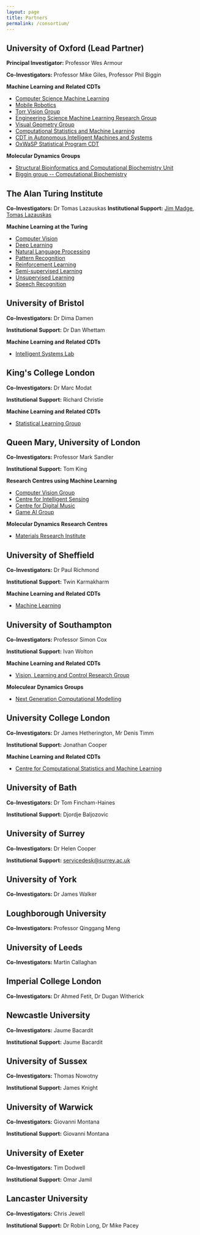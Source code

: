 ```yaml
---
layout: page
title: Partners
permalink: /consortium/
---
```



## University of Oxford (Lead Partner)

**Principal Investigator:**  Professor Wes Armour

**Co-Investigators:** Professor Mike Giles, Professor Phil Biggin

**Machine Learning and Related CDTs**
- [Computer Science Machine Learning](https://www.cs.ox.ac.uk/activities/machinelearning/)
- [Mobile Robotics](http://ori.ox.ac.uk/)
- [Torr Vision Group](http://www.robots.ox.ac.uk/~tvg/projects.php "http://www.robots.ox.ac.uk/~tvg")
- [Engineering Science Machine Learning Research Group](http://www.robots.ox.ac.uk/~parg/ "http://www.robots.ox.ac.uk/~parg/")
-   [Visual Geometry Group](http://www.robots.ox.ac.uk/~vgg/ "http://www.robots.ox.ac.uk/~vgg/")
- [Computational Statistics and Machine Learning](http://mlcs.stats.ox.ac.uk/ "http://mlcs.stats.ox.ac.uk/")
- [CDT in Autonomous Intelligent Machines and Systems](http://aims.robots.ox.ac.uk/ "http://aims.robots.ox.ac.uk/")
- [OxWaSP Statistical Program CDT](http://www.oxwasp-cdt.ac.uk/ "http://www.oxwasp-cdt.ac.uk/")

**Molecular Dynamics Groups**
-   [Structural Bioinformatics and Computational Biochemistry Unit](http://sbcb.bioch.ox.ac.uk/sansom.php "http://sbcb.bioch.ox.ac.uk/sansom.php")
-   [Biggin group -- Computational Biochemistry](http://sbcb.bioch.ox.ac.uk/biggin.php/ "http://sbcb.bioch.ox.ac.uk/biggin.php/")

## The Alan Turing Institute

**Co-Investigators:** Dr Tomas Lazauskas
**Institutional Support:** [Jim Madge](https://www.turing.ac.uk/people/researchers/jim-madge), [Tomas Lazauskas](https://www.turing.ac.uk/people/researchers/tomas-lazauskas) 

**Machine Learning at the Turing**

-   [Computer Vision](https://www.turing.ac.uk/research/research-areas/machine-learning/computer-vision "https://www.turing.ac.uk/research/research-areas/machine-learning/computer-vision")
-   [Deep Learning](https://www.turing.ac.uk/research/research-areas/machine-learning/deep-learning "https://www.turing.ac.uk/research/research-areas/machine-learning/deep-learning")
-   [Natural Language Processing](https://www.turing.ac.uk/research/research-areas/machine-learning/natural-language-processing "https://www.turing.ac.uk/research/research-areas/machine-learning/natural-language-processing")
-   [Pattern Recognition](https://www.turing.ac.uk/research/research-areas/machine-learning/pattern-recognition "https://www.turing.ac.uk/research/research-areas/machine-learning/pattern-recognition")
-   [Reinforcement Learning](https://www.turing.ac.uk/research/research-areas/machine-learning/reinforcement-learning "https://www.turing.ac.uk/research/research-areas/machine-learning/reinforcement-learning")
-   [Semi-supervised Learning](https://www.turing.ac.uk/research/research-areas/machine-learning/semi-supervised-learning "https://www.turing.ac.uk/research/research-areas/machine-learning/semi-supervised-learning")
-   [Unsupervised Learning](https://www.turing.ac.uk/research/research-areas/machine-learning/unsupervised-learning "https://www.turing.ac.uk/research/research-areas/machine-learning/unsupervised-learning")
-   [Speech Recognition](https://www.turing.ac.uk/research/research-areas/machine-learning/speech-recognition "https://www.turing.ac.uk/research/research-areas/machine-learning/speech-recognition")

## University of Bristol

**Co-Investigators:** Dr Dima Damen

**Institutional Support:** Dr Dan Whettam

**Machine Learning and Related CDTs**

-   [Intelligent Systems Lab](http://intelligentsystems.bristol.ac.uk/ "http://intelligentsystems.bristol.ac.uk/")

## King's College London

**Co-Investigators:** Dr Marc Modat

**Institutional Support:** Richard Christie 

**Machine Learning and Related CDTs**

-   [Statistical Learning Group](https://www.kcl.ac.uk/ioppn/depts/BiostatisticsHealthInformatics/research/Research-groups/Statistical-Learning-Group.aspx "https://www.kcl.ac.uk/ioppn/depts/BiostatisticsHealthInformatics/research/Research-groups/Statistical-Learning-Group.aspx")

## Queen Mary, University of London

**Co-Investigators:** Professor Mark Sandler

**Institutional Support:** Tom King

**Research Centres using Machine Learning**

-   [Computer Vision Group](http://vision.eecs.qmul.ac.uk/ "http://vision.eecs.qmul.ac.uk/")
-   [Centre for Intelligent Sensing](http://cis.eecs.qmul.ac.uk/ "http://cis.eecs.qmul.ac.uk/")
-   [Centre for Digital Music](http://c4dm.eecs.qmul.ac.uk/ "http://c4dm.eecs.qmul.ac.uk/")
-   [Game AI Group](http://gameai.eecs.qmul.ac.uk/ "http://gameai.eecs.qmul.ac.uk/")

**Molecular Dynamics Research Centres**

-   [Materials Research Institute](https://www.materials.qmul.ac.uk/ "https://www.materials.qmul.ac.uk/")

## University of Sheffield

**Co-Investigators:** Dr Paul Richmond

**Institutional Support:** Twin Karmakharm

**Machine Learning and Related CDTs**

-   [Machine Learning](http://www.sheffield.ac.uk/dcs/research/groups/machine-learning "http://www.sheffield.ac.uk/dcs/research/groups/machine-learning")

## University of Southampton

**Co-Investigators:** Professor Simon Cox

**Institutional Support:** Ivan Wolton

**Machine Learning and Related CDTs**

-   [Vision, Learning and Control Research Group](http://www.vlc.ecs.soton.ac.uk/ "http://www.vlc.ecs.soton.ac.uk/")

**Moleculear Dynamics Groups**

-   [Next Generation Computational Modelling](http://www.ngcm.soton.ac.uk/ "http://www.ngcm.soton.ac.uk//")


## University College London

**Co-Investigators:** Dr James Hetherington, Mr Denis Timm

**Institutional Support:** Jonathan Cooper

**Machine Learning and Related CDTs**

-   [Centre for Computational Statistics and Machine Learning](http://www.csml.ucl.ac.uk/ "http://www.csml.ucl.ac.uk/")

## University of Bath

**Co-Investigators:** Dr Tom Fincham-Haines

**Institutional Support:** Djordje Baljozovic

## University of Surrey

**Co-Investigators:** Dr Helen Cooper

**Institutional Support:** servicedesk@surrey.ac.uk

## University of York

**Co-Investigators:** Dr James Walker

## Loughborough University

**Co-Investigators:** Professor Qinggang Meng

## University of Leeds

**Co-Investigators:** Martin Callaghan

## Imperial College London

**Co-Investigators:** Dr Ahmed Fetit, Dr Dugan Witherick

## Newcastle University

**Co-Investigators:** Jaume Bacardit 

**Institutional Support:** Jaume Bacardit 

## University of Sussex

**Co-Investigators:** Thomas Nowotny 

**Institutional Support:** James Knight

## University of Warwick

**Co-Investigators:** Giovanni Montana 

**Institutional Support:** Giovanni Montana 

## University of Exeter

**Co-Investigators:** Tim Dodwell

**Institutional Support:** Omar Jamil 

## Lancaster University

**Co-Investigators:** Chris Jewell

**Institutional Support:** Dr Robin Long, Dr Mike Pacey 





